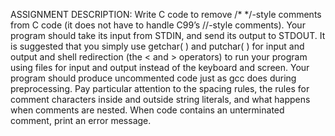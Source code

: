 ASSIGNMENT DESCRIPTION:
Write C code to remove /* */-style comments from C code (it does not have to handle
C99’s //-style comments). Your program should take its input from STDIN, and send
its output to STDOUT. It  is suggested that you simply use getchar( ) and putchar( ) 
for input and output and shell redirection (the < and > operators) to run your program
using files for input and output instead of the keyboard and screen.
Your program should produce uncommented code just as gcc does during preprocessing.
Pay particular attention to the spacing rules, the rules for comment characters inside and
outside string literals, and what happens when comments are nested.
When code contains an unterminated comment, print an error message.
